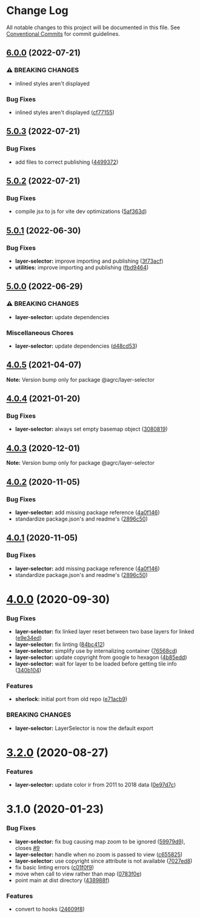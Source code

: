 # Change Log

All notable changes to this project will be documented in this file.
See [Conventional Commits](https://conventionalcommits.org) for commit guidelines.

## [6.0.0](https://github.com/agrc/kitchen-sink/compare/layer-selector-v5.0.3...layer-selector-v6.0.0) (2022-07-21)


### ⚠ BREAKING CHANGES

* inlined styles aren't displayed

### Bug Fixes

* inlined styles aren't displayed ([cf77155](https://github.com/agrc/kitchen-sink/commit/cf7715585fe5a314a99910222784a317c8260e5c))

## [5.0.3](https://github.com/agrc/kitchen-sink/compare/layer-selector-v5.0.2...layer-selector-v5.0.3) (2022-07-21)


### Bug Fixes

* add files to correct publishing ([4499372](https://github.com/agrc/kitchen-sink/commit/4499372c102015acd59adc4d5342082a85548de4))

## [5.0.2](https://github.com/agrc/kitchen-sink/compare/layer-selector-v5.0.1...layer-selector-v5.0.2) (2022-07-21)


### Bug Fixes

* compile jsx to js for vite dev optimizations ([5af363d](https://github.com/agrc/kitchen-sink/commit/5af363d73630185a2a6b9ae1119ef0375d400e97))

## [5.0.1](https://github.com/agrc/kitchen-sink/compare/layer-selector-v5.0.0...layer-selector-v5.0.1) (2022-06-30)


### Bug Fixes

* **layer-selector:** improve importing and publishing ([3f73acf](https://github.com/agrc/kitchen-sink/commit/3f73acf61dd876f341acfb3e059fd88570a51ebe))
* **utilities:** improve importing and publishing ([fbd9464](https://github.com/agrc/kitchen-sink/commit/fbd9464bab5912a317b8a8d42268c0716aab2ce9))

## [5.0.0](https://github.com/agrc/kitchen-sink/compare/layer-selector-v4.0.5...layer-selector-v5.0.0) (2022-06-29)


### ⚠ BREAKING CHANGES

* **layer-selector:** update dependencies

### Miscellaneous Chores

* **layer-selector:** update dependencies ([d48cd53](https://github.com/agrc/kitchen-sink/commit/d48cd5329239a8c610570bc137e8a46dec3de743))

## [4.0.5](https://github.com/agrc/kitchen-sink/compare/@agrc/layer-selector@4.0.4...@agrc/layer-selector@4.0.5) (2021-04-07)

**Note:** Version bump only for package @agrc/layer-selector

## [4.0.4](https://github.com/agrc/kitchen-sink/compare/@agrc/layer-selector@4.0.3...@agrc/layer-selector@4.0.4) (2021-01-20)

### Bug Fixes

- **layer-selector:** always set empty basemap object ([3080819](https://github.com/agrc/kitchen-sink/commit/3080819e62b822260903adebc61497e68ad2383f))

## [4.0.3](https://github.com/agrc/kitchen-sink/compare/@agrc/layer-selector@4.0.2...@agrc/layer-selector@4.0.3) (2020-12-01)

**Note:** Version bump only for package @agrc/layer-selector

## [4.0.2](https://github.com/agrc/kitchen-sink/compare/@agrc/layer-selector@4.0.0...@agrc/layer-selector@4.0.2) (2020-11-05)

### Bug Fixes

- **layer-selector:** add missing package reference ([4a0f146](https://github.com/agrc/kitchen-sink/commit/4a0f146926152b0da916a7de859c7abfdff7c949))
- standardize package.json's and readme's ([2896c50](https://github.com/agrc/kitchen-sink/commit/2896c5074f397c43945d08d5d66435cc43a1f78a))

## [4.0.1](https://github.com/agrc/kitchen-sink/compare/@agrc/layer-selector@4.0.0...@agrc/layer-selector@4.0.1) (2020-11-05)

### Bug Fixes

- **layer-selector:** add missing package reference ([4a0f146](https://github.com/agrc/kitchen-sink/commit/4a0f146926152b0da916a7de859c7abfdff7c949))
- standardize package.json's and readme's ([2896c50](https://github.com/agrc/kitchen-sink/commit/2896c5074f397c43945d08d5d66435cc43a1f78a))

# [4.0.0](https://github.com/agrc/kitchen-sink/compare/@agrc/layer-selector@3.2.0...@agrc/layer-selector@4.0.0) (2020-09-30)

### Bug Fixes

- **layer-selector:** fix linked layer reset between two base layers for linked ([e9e34ed](https://github.com/agrc/kitchen-sink/commit/e9e34ed1fff12699c87d4f336e56fa0c52ba388e))
- **layer-selector:** fix linting ([84bc412](https://github.com/agrc/kitchen-sink/commit/84bc41256835bf464de3980dbfc533a66de33e13))
- **layer-selector:** simplify use by internalizing container ([76568cd](https://github.com/agrc/kitchen-sink/commit/76568cd55b4cf6c6746257f37c3cf133839d2fd0))
- **layer-selector:** update copyright from google to hexagon ([4b85edd](https://github.com/agrc/kitchen-sink/commit/4b85eddaf5077ec0e49bb7804237a37b982faa99))
- **layer-selector:** wait for layer to be loaded before getting tile info ([340b104](https://github.com/agrc/kitchen-sink/commit/340b104cd360f02cee7cd1d623f7d5545829a908))

### Features

- **sherlock:** initial port from old repo ([e71acb9](https://github.com/agrc/kitchen-sink/commit/e71acb90edf04c6d3f303b50ae9a348440bdfca6))

### BREAKING CHANGES

- **layer-selector:** LayerSelector is now the default export

# [3.2.0](https://github.com/agrc/kitchen-sink/compare/@agrc/layer-selector@3.1.0...@agrc/layer-selector@3.2.0) (2020-08-27)

### Features

- **layer-selector:** update color ir from 2011 to 2018 data ([0e97d7c](https://github.com/agrc/kitchen-sink/commit/0e97d7c6ed7ca6f53490564d90842ddf45614844))

# 3.1.0 (2020-01-23)

### Bug Fixes

- **layer-selector:** fix bug causing map zoom to be ignored ([59979d9](https://github.com/agrc/kitchen-sink/commit/59979d918e998a7135513895e7cdd1c2e58a9c9c)), closes [#9](https://github.com/agrc/kitchen-sink/issues/9)
- **layer-selector:** handle when no zoom is passed to view ([c655825](https://github.com/agrc/kitchen-sink/commit/c655825a0266bc5f3f01d524125e4707fbff0ba6))
- **layer-selector:** use copyright since attribute is not available ([7027ed8](https://github.com/agrc/kitchen-sink/commit/7027ed8c88e55fb530f09f66c363a048a77a91be))
- fix basic linting errors ([c01f0f9](https://github.com/agrc/kitchen-sink/commit/c01f0f98df3cb1be6513f94e69845ec6eca94d56))
- move when call to view rather than map ([0783f0e](https://github.com/agrc/kitchen-sink/commit/0783f0e58fb694a20783f802e70a3f800d94f570))
- point main at dist directory ([438988f](https://github.com/agrc/kitchen-sink/commit/438988f076a6a0a84b57bf9db8c94e03395324d5))

### Features

- convert to hooks ([24609f8](https://github.com/agrc/kitchen-sink/commit/24609f87361c3e2d72a3a5add3a3822bdd9b1165))
